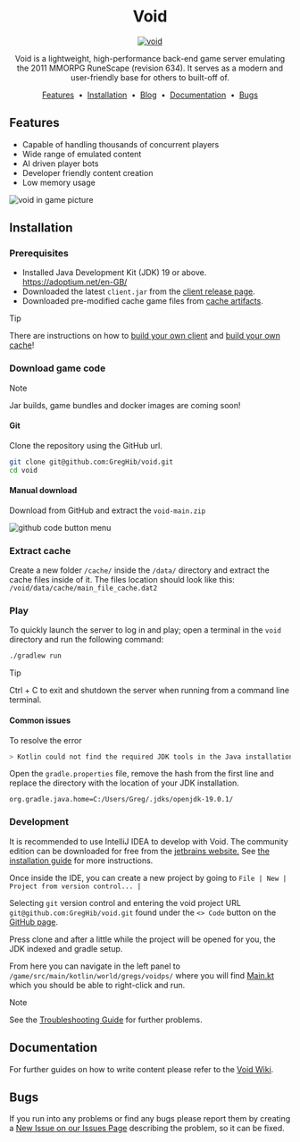 <div style="text-align: center;">
<h1>Void</h1>
<a href="https://github.com/GregHib/void">
  <img src="https://i.imgur.com/N8RhzRY.png" alt="void">
</a>

<p>Void is a lightweight, high-performance back-end game server emulating the 2011 MMORPG RuneScape (revision 634). It serves as a modern and user-friendly base for others to built-off of.</p>

<a href="#features">Features</a> &nbsp;&bull;&nbsp;
<a href="#installation">Installation</a> &nbsp;&bull;&nbsp;
<a href="https://rune-server.org/runescape-development/rs-503-client-and-server/projects/697260-void-634-a.html">Blog</a> &nbsp;&bull;&nbsp;
<a href="https://github.com/GregHib/void/wiki">Documentation</a> &nbsp;&bull;&nbsp;
<a href="https://github.com/GregHib/void/issues">Bugs</a>
</div>

## Features

* Capable of handling thousands of concurrent players
* Wide range of emulated content
* AI driven player bots
* Developer friendly content creation
* Low memory usage

![void in game picture](https://i.imgur.com/OZ317on.png)

## Installation

### Prerequisites

* Installed Java Development Kit (JDK) 19 or above. https://adoptium.net/en-GB/
* Downloaded the latest `client.jar` from the [client release page](https://github.com/GregHib/void-client/releases).
* Downloaded pre-modified cache game files from [cache artifacts](https://mega.nz/folder/ZMN2AQaZ#4rJgfzbVW0_mWsr1oPLh1A).

> [!TIP]
> There are instructions on how to [build your own client](https://github.com/GregHib/void/wiki/client-building) and [build your own cache](https://github.com/GregHib/void/wiki/cache-building)!

### Download game code

> [!NOTE]
> Jar builds, game bundles and docker images are coming soon!

#### Git

Clone the repository using the GitHub url.

```bash
git clone git@github.com:GregHib/void.git
cd void
```

#### Manual download

Download from GitHub and extract the `void-main.zip`

![github code button menu](https://i.imgur.com/98TDsxX.png)

### Extract cache

Create a new folder `/cache/` inside the `/data/` directory and extract the cache files inside of it.
The files location should look like this: `/void/data/cache/main_file_cache.dat2`

### Play

To quickly launch the server to log in and play; open a terminal in the `void` directory and run the following command:

```bash
./gradlew run
```

> [!TIP]
> Ctrl + C to exit and shutdown the server when running from a command line terminal.

#### Common issues

To resolve the error

```bash
> Kotlin could not find the required JDK tools in the Java installation. Make sure Kotlin compilation is running on a JDK, not JRE.
```

Open the `gradle.properties` file, remove the hash from the first line and replace the directory with the location of
your JDK installation.

```properties
org.gradle.java.home=C:/Users/Greg/.jdks/openjdk-19.0.1/
```

### Development

It is recommended to use IntelliJ IDEA to develop with Void.
The community edition can be downloaded for free from the [jetbrains website.](https://www.jetbrains.com/idea/download/)
See [the installation guide](https://www.jetbrains.com/help/idea/installation-guide.html) for more instructions.

Once inside the IDE, you can create a new project by going to `File | New | Project from version control... |`

Selecting `git` version control and entering the void project URL `git@github.com:GregHib/void.git` found under the `<> Code` button on the [GitHub page](https://github.com/GregHib/void).

Press clone and after a little while the project will be opened for you, the JDK indexed and gradle setup.

From here you can navigate in the left panel to `/game/src/main/kotlin/world/gregs/voidps/` where you will find [Main.kt](./game/src/main/kotlin/world/gregs/voidps/Main.kt) which you should be able to right-click and run.

> [!NOTE]
> See the [Troubleshooting Guide](https://github.com/GregHib/void/wiki/Troubleshooting) for further problems.

## Documentation

For further guides on how to write content please refer to the [Void Wiki](https://github.com/GregHib/void/wiki/).

## Bugs

If you run into any problems or find any bugs please report them by creating a [New Issue on our Issues Page](https://github.com/GregHib/void/issues) describing the problem, so it can be fixed.